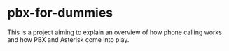 # pbx-for-dummies
This is a project aiming to explain an overview of how phone calling works and how PBX and Asterisk come into play. 